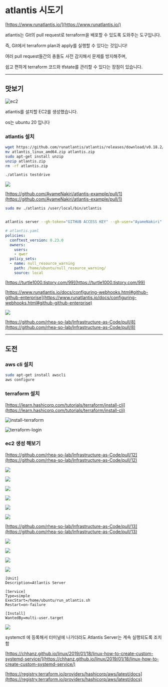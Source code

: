 # atlantis 시도기

[https://www.runatlantis.io/](https://www.runatlantis.io/)

atlantis는 Git의 pull request로 terraform을 배포할 수 있도록 도와주는 도구입니다.

즉, Git에서 terraform plan과 apply를 실행할 수 있다는 것입니다!

여러 pull request들간의 충돌도 사전 감지해서 문제를 방지해주며,

쉽고 편하게 terraform 코드와 tfstate를 관리할 수 있다는 장점이 있습니다.

-----

## 맛보기

![ec2](./images/ec2.png)

atlantis를 설치할 EC2를 생성했습니다.

os는 ubuntu 20 입니다

### atlantis 설치

```sh
wget https://github.com/runatlantis/atlantis/releases/download/v0.18.2/atlantis_linux_amd64.zip
mv atlantis_linux_amd64.zip atlantis.zip
sudo apt-get install unzip
unzip atlantis.zip
rm -rf atlantis.zip

./atlantis testdrive
```

![](./images/install-atlantis.png)

[https://github.com/AyameNakiri/atlantis-example/pull/1](https://github.com/AyameNakiri/atlantis-example/pull/1)

```sh
sudo mv ./atlantis /user/local/bin/atlantis


atlantis server --gh-token="GITHUB ACCESS KEY" --gh-user="AyameNakiri" --repo-allowlist="github.com/rhea-so-lab/*" --repo-config=atlantis.yaml --enable-policy-checks --automerge
```

```yml
# atlantis.yaml
policies:
  conftest_version: 0.23.0
  owners:
    users:
    - qwer
  policy_sets:
  - name: null_resource_warning
    path: /home/ubuntu/null_resource_warning/
    source: local
```

[https://turtle1000.tistory.com/99](https://turtle1000.tistory.com/99)

[​https://www.runatlantis.io/docs/configuring-webhooks.html#github-github-enterprise](​https://www.runatlantis.io/docs/configuring-webhooks.html#github-github-enterprise)

![](./images/webhook.png)

[https://github.com/rhea-so-lab/Infrastructure-as-Code/pull/8](https://github.com/rhea-so-lab/Infrastructure-as-Code/pull/8)

-----

## 도전

### aws cli 설치

```sh
sudo apt-get install awscli
aws configure
```

### terraform 설치

[https://learn.hashicorp.com/tutorials/terraform/install-cli](https://learn.hashicorp.com/tutorials/terraform/install-cli)

![install-terraform](./images/install-terraform.png)

![terraform-login](./images/terraform-login.png)

### ec2 생성 해보기

[https://github.com/rhea-so-lab/Infrastructure-as-Code/pull/12](https://github.com/rhea-so-lab/Infrastructure-as-Code/pull/12)

![](./images/pr_1.png)

![](./images/pr_2.png)

![](./images/pr_3.png)

![](./images/pr_4.png)

![](./images/pr_5.png)

![](./images/ssh.png)

[https://github.com/rhea-so-lab/Infrastructure-as-Code/pull/13](https://github.com/rhea-so-lab/Infrastructure-as-Code/pull/13)

![](./images/pr_6.png)

![](./images/pr_7.png)

![](./images/pr_8.png)

![](./images/pr_9.png)

```system
[Unit]
Description=Atlantis Server

[Service]
Type=simple
ExecStart=/home/ubuntu/run_atlantis.sh
Restart=on-failure

[Install]
WantedBy=multi-user.target
```

![](./images/systemctl.png)

systemctl 에 등록해서 터미널에 나가더라도 Atlantis Server는 계속 실행되도록 조치함

​[https://chhanz.github.io/linux/2019/01/18/linux-how-to-create-custom-systemd-service/](https://chhanz.github.io/linux/2019/01/18/linux-how-to-create-custom-systemd-service/)

[https://registry.terraform.io/providers/hashicorp/aws/latest/docs](https://registry.terraform.io/providers/hashicorp/aws/latest/docs)

